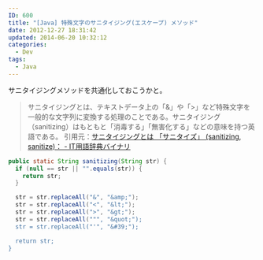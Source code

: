 ```yaml
---
ID: 600
title: "[Java] 特殊文字のサニタイジング(エスケープ) メソッド"
date: 2012-12-27 18:31:42
updated: 2014-06-20 10:32:12
categories:
  - Dev
tags:
  - Java
---
```


サニタイジングメソッドを共通化しておこうかと。

> サニタイジングとは、テキストデータ上の「&」や「>」など特殊文字を一般的な文字列に変換する処理のことである。サニタイジング（sanitizing）はもともと「消毒する」「無害化する」などの意味を持つ英語である。
> 引用元：[サニタイジングとは 「サニタイズ」 (sanitizing, sanitize)： - IT用語辞典バイナリ](https://www.sophia-it.com/content/%E3%82%B5%E3%83%8B%E3%82%BF%E3%82%A4%E3%82%B8%E3%83%B3%E3%82%B0)

```java
public static String sanitizing(String str) {
  if (null == str || "".equals(str)) {
    return str;
  }

  str = str.replaceAll("&", "&amp;");
  str = str.replaceAll("<", "&lt;");
  str = str.replaceAll(">", "&gt;");
  str = str.replaceAll(""", "&quot;");
  str = str.replaceAll("'", "&#39;");

  return str;
}
```
